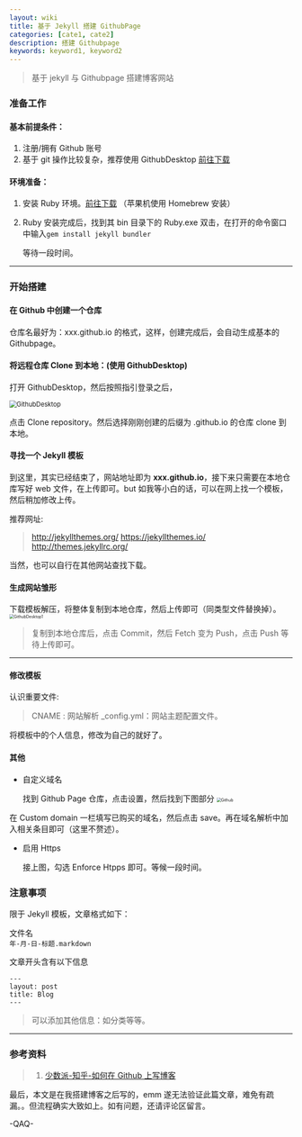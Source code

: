 ```yaml
---
layout: wiki
title: 基于 Jekyll 搭建 GithubPage
categories: [cate1, cate2]
description: 搭建 Githubpage
keywords: keyword1, keyword2
---
```


> 基于 jekyll 与 Githubpage 搭建博客网站

### 准备工作

#### 基本前提条件：

1. 注册/拥有 Github 账号
3. 基于 git 操作比较复杂，推荐使用 GithubDesktop <a href="https://desktop.github.com/">前往下载</a>

#### 环境准备：

1. 安装 Ruby 环境。<a href="https://rubyinstaller.org/">前往下载</a> （苹果机使用 Homebrew 安装）

2. Ruby 安装完成后，找到其 bin 目录下的 Ruby.exe 双击，在打开的命令窗口中输入`gem install jekyll bundler`

   等待一段时间。

____

### 开始搭建

#### 在 Github 中创建一个仓库

仓库名最好为：xxx.github.io 的格式，这样，创建完成后，会自动生成基本的 Githubpage。

#### 将远程仓库 Clone 到本地：(使用 GithubDesktop)

打开 GithubDesktop，然后按照指引登录之后，

<img src="https://i.loli.net/2021/02/21/R6BLaW9HOQgXPSD.png" alt="GithubDesktop" style="zoom: 80%;" />

点击 Clone repository。然后选择刚刚创建的后缀为 .github.io 的仓库 clone 到本地。

#### 寻找一个 Jekyll 模板

到这里，其实已经结束了，网站地址即为 **xxx.github.io**，接下来只需要在本地仓库写好 web 文件，在上传即可。but 如我等小白的话，可以在网上找一个模板，然后稍加修改上传。

推荐网址:

>http://jekyllthemes.org/
>https://jekyllthemes.io/
>http://themes.jekyllrc.org/

当然，也可以自行在其他网站查找下载。

#### 生成网站雏形

下载模板解压，将整体复制到本地仓库，然后上传即可（同类型文件替换掉）。
<img src="https://i.loli.net/2021/02/21/ywlbVFrPJBDvORK.png" alt="GithubDesktop1" style="zoom:50%;" />

> 复制到本地仓库后，点击 Commit，然后 Fetch 变为 Push，点击 Push 等待上传即可。

____

#### 修改模板

认识重要文件:

> CNAME : 网站解析
> _config.yml：网站主题配置文件。

将模板中的个人信息，修改为自己的就好了。

#### 其他

* 自定义域名

  找到 Github Page 仓库，点击设置，然后找到下图部分
  <img src="https://i.loli.net/2021/02/21/9twmDsVi4a3c1H5.png" alt="Github" style="zoom:50%;" />

在 Custom domain 一栏填写已购买的域名，然后点击 save。再在域名解析中加入相关条目即可（这里不赘述）。

* 启用 Https

  接上图，勾选 Enforce Htpps 即可。等候一段时间。

### 注意事项

限于 Jekyll 模板，文章格式如下：

文件名<br>
`年-月-日-标题.markdown`

文章开头含有以下信息

`---`<br>
`layout: post`<br>
`title: Blog`<br>
`---`

> 可以添加其他信息：如分类等等。

____

### 参考资料

> 1. <a href="https://www.zhihu.com/question/20962496">少数派-知乎-如何在 Github 上写博客</a>

最后，本文是在我搭建博客之后写的，emm 遂无法验证此篇文章，难免有疏漏。。但流程确实大致如上。如有问题，还请评论区留言。

-QAQ-